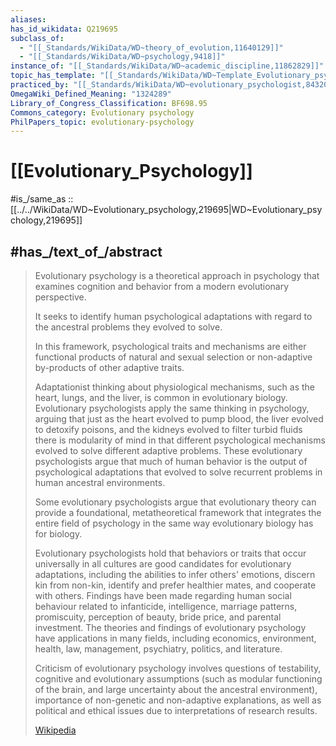 ```yaml
---
aliases:
has_id_wikidata: Q219695
subclass_of:
  - "[[_Standards/WikiData/WD~theory_of_evolution,11640129]]"
  - "[[_Standards/WikiData/WD~psychology,9418]]"
instance_of: "[[_Standards/WikiData/WD~academic_discipline,11862829]]"
topic_has_template: "[[_Standards/WikiData/WD~Template_Evolutionary_psychology,13552037]]"
practiced_by: "[[_Standards/WikiData/WD~evolutionary_psychologist,84320739]]"
OmegaWiki_Defined_Meaning: "1324289"
Library_of_Congress_Classification: BF698.95
Commons_category: Evolutionary psychology
PhilPapers_topic: evolutionary-psychology
---
```


# [[Evolutionary_Psychology]] 

#is_/same_as :: [[../../WikiData/WD~Evolutionary_psychology,219695|WD~Evolutionary_psychology,219695]] 

## #has_/text_of_/abstract 

> Evolutionary psychology is a theoretical approach in psychology 
> that examines cognition and behavior from a modern evolutionary perspective. 
> 
> It seeks to identify human psychological adaptations 
> with regard to the ancestral problems they evolved to solve. 
> 
> In this framework, psychological traits and mechanisms 
> are either functional products of natural and sexual selection 
> or non-adaptive by-products of other adaptive traits.
>
> Adaptationist thinking about physiological mechanisms, such as the heart, lungs, and the liver, is common in evolutionary biology. Evolutionary psychologists apply the same thinking in psychology, arguing that just as the heart evolved to pump blood, the liver evolved to detoxify poisons, and the kidneys evolved to filter turbid fluids there is modularity of mind in that different psychological mechanisms evolved to solve different adaptive problems. These evolutionary psychologists argue that much of human behavior is the output of psychological adaptations that evolved to solve recurrent problems in human ancestral environments.
>
> Some evolutionary psychologists argue that evolutionary theory can provide a foundational, metatheoretical framework that integrates the entire field of psychology in the same way evolutionary biology has for biology.
>
> Evolutionary psychologists hold that behaviors or traits that occur universally in all cultures are good candidates for evolutionary adaptations, including the abilities to infer others' emotions, discern kin from non-kin, identify and prefer healthier mates, and cooperate with others. Findings have been made regarding human social behaviour related to infanticide, intelligence, marriage patterns, promiscuity, perception of beauty, bride price, and parental investment. The theories and findings of evolutionary psychology have applications in many fields, including economics, environment, health, law, management, psychiatry, politics, and literature.
>
> Criticism of evolutionary psychology involves questions of testability, cognitive and evolutionary assumptions (such as modular functioning of the brain, and large uncertainty about the ancestral environment), importance of non-genetic and non-adaptive explanations, as well as political and ethical issues due to interpretations of research results.
>
> [Wikipedia](https://en.wikipedia.org/wiki/Evolutionary%20psychology) 

